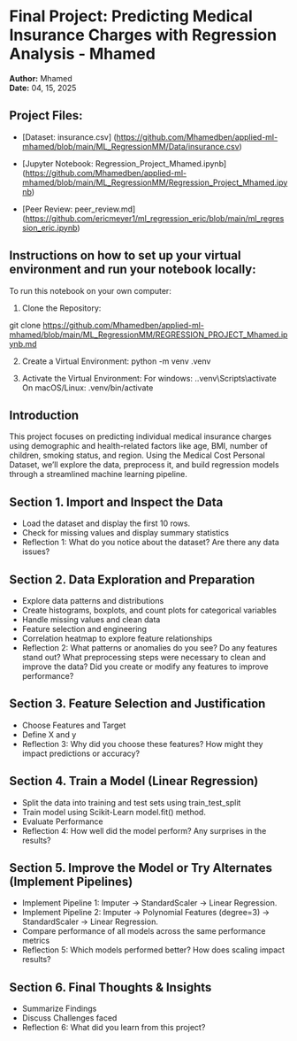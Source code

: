 # Final Project: Predicting Medical Insurance Charges with Regression Analysis - Mhamed  

**Author:** Mhamed  
**Date:** 04, 15, 2025 


## Project Files:
* [Dataset: insurance.csv] (https://github.com/Mhamedben/applied-ml-mhamed/blob/main/ML_RegressionMM/Data/insurance.csv)

* [Jupyter Notebook: Regression_Project_Mhamed.ipynb] (https://github.com/Mhamedben/applied-ml-mhamed/blob/main/ML_RegressionMM/Regression_Project_Mhamed.ipynb)

* [Peer Review: peer_review.md] (https://github.com/ericmeyer1/ml_regression_eric/blob/main/ml_regression_eric.ipynb)

## Instructions on how to set up your virtual environment and run your notebook locally:

To run this notebook on your own computer: 
1. Clone the Repository:

git clone https://github.com/Mhamedben/applied-ml-mhamed/blob/main/ML_RegressionMM/REGRESSION_PROJECT_Mhamed.ipynb.md

2. Create a Virtual Environment:
python -m venv .venv

3. Activate the Virtual Environment:
For windows: .\.venv\Scripts\activate
On macOS/Linux: .venv/bin/activate
 
## Introduction
This project focuses on predicting individual medical insurance charges using demographic and health-related factors like age, BMI, number of children, smoking status, and region. Using the Medical Cost Personal Dataset, we’ll explore the data, preprocess it, and build regression models through a streamlined machine learning pipeline.

## Section 1. Import and Inspect the Data
   - Load the dataset and display the first 10 rows.
   - Check for missing values and display summary statistics
   - Reflection 1:  What do you notice about the dataset? Are there any data issues?
  
## Section 2. Data Exploration and Preparation
   - Explore data patterns and distributions
   - Create histograms, boxplots, and count plots for categorical variables
   - Handle missing values and clean data
   - Feature selection and engineering
   - Correlation heatmap to explore feature relationships
   - Reflection 2: What patterns or anomalies do you see? Do any features stand out? What preprocessing steps were necessary to clean and improve the data? Did you create or modify any features to improve performance?
   
## Section 3. Feature Selection and Justification
   - Choose Features and Target
   - Define X and y
   - Reflection 3: Why did you choose these features? How might they impact predictions or accuracy?

## Section 4. Train a Model (Linear Regression)
   - Split the data into training and test sets using train_test_split
   - Train model using Scikit-Learn model.fit() method.
   - Evaluate Performance
   - Reflection 4: How well did the model perform? Any surprises in the results?

## Section 5. Improve the Model or Try Alternates (Implement Pipelines)
   - Implement Pipeline 1: Imputer → StandardScaler → Linear Regression.
   - Implement Pipeline 2: Imputer → Polynomial Features (degree=3) → StandardScaler → Linear Regression.
   - Compare performance of all models across the same performance metrics
   - Reflection 5: Which models performed better? How does scaling impact results?

## Section 6. Final Thoughts & Insights
   - Summarize Findings
   - Discuss Challenges faced
   - Reflection 6: What did you learn from this project?